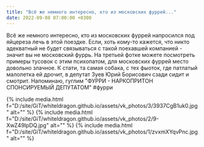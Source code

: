 ```yaml
---
title: "Всё же немного интересно, кто из московских фуррей..."
date: 2022-09-08 07:00:00 +0300
---
```


Всё же немного интересно, кто из московских фуррей напросился под яйцереза лечь в этой поездке.
Если, хоть кому-то кажется, что никто адекватный не будет связываться с такой поехавшей компанией - значит вы не московский фуррь. На третьей фотке можете посмотреть примеры тусовок с этим психопатом, для московских фуррей место довольно злачное.
К стати, та самая собака, с тех фыоток, где патлатый малолетка ей дрочит, в депутат Зуев Юрий Борисович сзади сидит и смотрит.
Напоминаю, гуглим "ФУРРИ - НАРКОПРИТОН СПОНСИРУЕМЫЙ ДЕПУТАТОМ"
#фурри


{% include media.html f="D:/site/GiT/whiteldragon.github.io/assets/vk_photos/3/3937CgB1uk0.jpg" alt="" %}
{% include media.html f="D:/site/GiT/whiteldragon.github.io/assets/vk_photos/2/9-XwZ49IpDQ.jpg" alt="" %}
{% include media.html f="D:/site/GiT/whiteldragon.github.io/assets/vk_photos/1/zvxmXYqvPnc.jpg" alt="" %}
